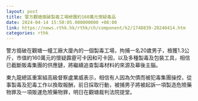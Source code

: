 ```yaml
---
layout: post
title: 警方觀塘搗破製毒工場檢獲約160萬元懷疑毒品
date: 2024-04-14 15:50:05.000000000 +08:00
link: https://news.rthk.hk/rthk/ch/component/k2/1748839-20240414.htm
categories: rthk
---
```


警方搗破在觀塘一幢工廠大廈內的一個製毒工場，拘捕一名20歲男子，檢獲1.3公斤，市值約160萬元的懷疑霹靂可卡因和可卡因，以及多種製毒及包裝工具，相信已截斷販毒集團的供應鏈，將繼續追查製毒材料的來源及幕後主腦。

東九龍總區重案組高級督察盧業威表示，相信有人因為欠債而被犯毒集團操控，從事製毒及犯毒工作以換取報酬，前日採取行動，被捕男子將被起訴一項製造危險藥物罪及一項販運危險藥物罪，明日在觀塘裁判法院提堂。
